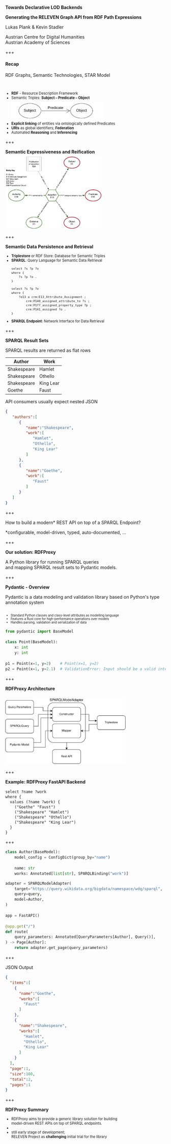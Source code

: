 **Towards Declarative LOD Backends** <!-- .element: style="font-size: 120%; margin-bottom: 1.5em" -->

**Generating the RELEVEN Graph API from RDF Path Expressions** <!-- .element: style="font-size: 85%; margin-bottom: 1.5em" -->

Lukas Plank & Kevin Stadler <!-- .element style="margin: 2em 0 0.5em;" -->

<div class="font-size-75">
Austrian Centre for Digital Humanities<br> 
Austrian Academy of Sciences
</div>

+++

#### Recap
RDF Graphs, Semantic Technologies, STAR Model

<br>
	
<ul style="font-size: 0.8em;">
  <li class="fragment"><strong>RDF</strong> - Resource Description Framework</li>
  <li class="fragment">Semantic Triples: <strong>Subject – Predicate – Object</strong>
   <img src="./data-markdown/triple.svg"
         alt="Basic RDF Graph" style="max-width: 60%; margin-top: 0.5em;">
  </li>
  
  
  <li class="fragment"><strong>Explicit linking</strong> of entities via ontologically defined Predicates</li>
  <li class="fragment"><strong>URIs</strong> as global identifiers; <strong>Federation</strong></li>
  <li class="fragment">Automated <strong>Reasoning</strong> and <strong>Inferencing</strong></li>
</ul>


+++

**Semantic Expressiveness and Reification** <!-- .element: style="font-size: 85%; margin-bottom: 1.5em" -->
<img src="./data-markdown/star.svg" alt="Basic RDF Graph" style="max-width: 60%; margin-top: 0.5em;">
	

+++

**Semantic Data Persistence and Retrieval** <!-- .element: style="font-size: 100%; margin-bottom: 3em" -->


<ul style="font-size: 0.8em;">
  <li class="fragment"><strong>Triplestore</strong> or RDF Store: Database for Semantic Triples</li>
  <li class="fragment"><strong>SPARQL</strong>: Query Language for Semantic Data Retrieval

<div class="fragment">

```sparql
select ?s ?p ?o
where {
	?s ?p ?o .
}
```
	
```sparql
select ?s ?p ?o
where {
	?e13 a crm:E13_Attribute_Assignment ;
		crm:P140_assigned_attribute_to ?s ;
		crm:P177_assigned_property_type ?p ;
		crm:P141_assigned ?o .
}
```
</div>

  <li class="fragment"><strong>SPARQL Endpoint</strong>: Network Interface for Data Retrieval</li>
</li>
</ul>

+++

**SPARQL Result Sets** <!-- .element: style="font-size: 85%; margin-bottom: 1.5em" -->
	<div class="flex">
<div class="fragment">

SPARQL results are returned as flat rows <!-- .element: style="font-size: 75%" -->


| Author      | Work    | 
| ----------- | ------- |
| Shakespeare | Hamlet  |
| Shakespeare | Othello |
| Shakespeare | King Lear |
| Goethe      | Faust   |
<!-- .element: class="font-size-75 mx-25" -->

</div>
<div class="fragment bl-1">
API consumers usually expect nested JSON <!-- .element: style="font-size: 80%" -->


```json
{
   "authors":[
      {
         "name":"Shakespeare",
         "work":[
            "Hamlet",
            "Othello",
            "King Lear"
         ]
      },
      {
         "name":"Goethe",
         "work":[
            "Faust"
         ]
      }
   ]
}
```
</div>



+++

How to build a modern* REST API on top of a SPARQL Endpoint? <!-- .element: style="font-size: 85%; margin-bottom: 1.5em" -->

\*configurable, model-driven, typed, auto-documented, ... <!-- .element: style="font-size: 50%; margin-bottom: 1.5em" -->


+++

<p><strong>Our solution: RDFProxy</strong></p>

<p class="fragment">A Python library for running SPARQL queries <br/>and mapping SPARQL result sets to Pydantic models.</p>

+++

**Pydantic - Overview**

<div class="fragment">Pydantic is a data modeling and validation library based on Python's type annotation system</div>

<br/>
<ul style="font-size: 0.7em;">
  <li class="fragment">Standard Python classes and class-level attributes as modelling language</li>
  <li class="fragment">Features a Rust core for high-performance operations over models</li>
  <li class="fragment">Handles parsing, validation and serialization of data</li>
</ul>

<div class="fragment">

```python
from pydantic import BaseModel

class Point(BaseModel):
	x: int
	y: int
	
p1 = Point(x=1, y=2)    # Point(x=1, y=2)
p2 = Point(x=1, y=2.1)  # ValidationError: Input should be a valid integer...
```
</div>


+++

**RDFProxy Architecture** <!-- .element: style="font-size: 85%; margin-bottom: 1.5em" -->

<img src="./data-markdown/adapter.jpg" alt="SPARQLModelAdapter" style="max-width: 75%; margin-top: 0.5em;">

+++

**Example: RDFProxy FastAPI Backend** <!-- .element: style="font-size: 85%; margin-bottom: 1.5em" -->
```sparql
select ?name ?work
where {
  values (?name ?work) {
	("Goethe" "Faust")
	("Shakespeare" "Hamlet")
	("Shakespeare" "Othello")
	("Shakespeare" "King Lear")
  }
}
```

+++

```python
class Author(BaseModel):
	model_config = ConfigDict(group_by="name")

	name: str
	works: Annotated[list[str], SPARQLBinding("work")]


```
```python
adapter = SPARQLModelAdapter(
	target="https://query.wikidata.org/bigdata/namespace/wdq/sparql",
	query=query,
	model=Author,
)

app = FastAPI()

@app.get("/")
def route(
	query_parameters: Annotated[QueryParameters[Author], Query()],
) -> Page[Author]:
	return adapter.get_page(query_parameters)
```

+++

JSON Output

```json
{
  "items":[
	{
	  "name":"Goethe",
	  "works":[
		"Faust"
	  ]
	},
	{
	  "name":"Shakespeare",
	  "works":[
		"Hamlet",
		"Othello",
		"King Lear"
	  ]
	}
  ],
  "page":1,
  "size":100,
  "total":2,
  "pages":1
}
```
<!-- .element style="line-height: 1.4"-->


+++

**RDFProxy Summary** <!-- .element: style="font-size: 100%; margin-bottom: 1.5em" -->


<ul style="font-size: 0.8em;">
  <li class="fragment">RDFProxy aims to provide a generic library solution for building <br/>model-driven REST APIs on top of SPARQL endpoints.</li>
  <li></li>
  <li class="fragment">still early stage of development; 
  <br/>RELEVEN Project as <strong>challenging</strong> initial trial for the library
  </li>
</ul>


